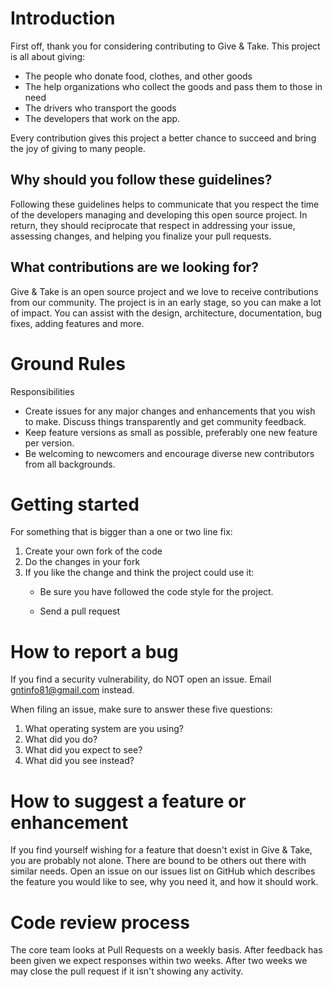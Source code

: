# Introduction

First off, thank you for considering contributing to Give & Take.
This project is all about giving:
 
* The people who donate food, clothes, and other goods 
* The help organizations who collect the goods and pass them to those in need
* The drivers who transport the goods 
* The developers that work on the app.

Every contribution gives this project a better chance to succeed and bring the joy of giving to many people.

## Why should you follow these guidelines?
Following these guidelines helps to communicate that you respect the time of the developers managing and developing this open source project. In return, they should reciprocate that respect in addressing your issue, assessing changes, and helping you finalize your pull requests.


## What contributions are we looking for?
Give & Take is an open source project and we love to receive contributions from our community.
The project is in an early stage, so you can make a lot of impact.
You can assist with the design, architecture, documentation, bug fixes, adding features and more. 





# Ground Rules


 Responsibilities

 * Create issues for any major changes and enhancements that you wish to make. Discuss things transparently and get community feedback.
 * Keep feature versions as small as possible, preferably one new feature per version.
 * Be welcoming to newcomers and encourage diverse new contributors from all backgrounds.



# Getting started

For something that is bigger than a one or two line fix:

1. Create your own fork of the code
2. Do the changes in your fork
3. If you like the change and think the project could use it:
    * Be sure you have followed the code style for the project.

    * Send a pull request 

# How to report a bug
 If you find a security vulnerability, do NOT open an issue. Email gntinfo81@gmail.com instead.
 

 When filing an issue, make sure to answer these five questions:


1. What operating system are you using?
2. What did you do?
3. What did you expect to see?
4. What did you see instead?


# How to suggest a feature or enhancement
If you find yourself wishing for a feature that doesn't exist in Give & Take, you are probably not alone. There are bound to be others out there with similar needs. Open an issue on our issues list on GitHub which describes the feature you would like to see, why you need it, and how it should work.



# Code review process
The core team looks at Pull Requests on a weekly basis.
After feedback has been given we expect responses within two weeks. After two weeks we may close the pull request if it isn't showing any activity.

